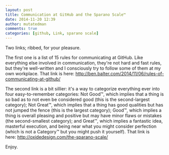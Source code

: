 ```yaml
---
layout: post
title: Communication at GitHub and the Sparano Scale™
date: 2014-11-20 12:39
author: mutatedman
comments: true
categories: [github, Link, sparano scale]
---
```

Two links; ribbed, for your pleasure.

The first one is a list of 15 rules for communicating at GitHub. Like everything else involved in communication, they're not hard and fast rules, but they're well-written and I consciously try to follow some of them at my own workplace. That link is here: <a href="http://ben.balter.com/2014/11/06/rules-of-communicating-at-github/">http://ben.balter.com/2014/11/06/rules-of-communicating-at-github/</a>

The second link is a bit sillier: it's a way to categorize everything ever into four easy-to-remember categories: Not Good™, which implies that a thing is so bad as to not even be considered good (this is the second-largest category); Not Great™, which implies that a thing has good qualities but has not jumped the fence (this is the largest category); Good™, which implies a thing is overall pleasing and positive but may have minor flaws or mistakes (the second-smallest category); and Great™, which implies a fantastic idea, masterful execution, and being near what you might consider perfection (which is not a Category™ but you might push it yourself). That link is here: <a href="http://oxidedesign.com/the-sparano-scale/">http://oxidedesign.com/the-sparano-scale/</a>

Enjoy.
